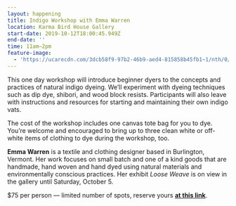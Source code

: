 ```yaml
---
layout: happening
title: Indigo Workshop with Emma Warren
location: Karma Bird House Gallery
start-date: 2019-10-12T18:00:45.949Z
end-date: ''
time: 11am–2pm
feature-image:
  - 'https://ucarecdn.com/3dcb58f9-97b2-46b9-aed4-815858b45fb1~1/nth/0/'
---
```

This one day workshop will introduce beginner dyers to the concepts and practices of natural indigo dyeing. We’ll experiment with dyeing techniques such as dip dye, shibori, and wood block resists. Participants will also leave with instructions and resources for starting and maintaining their own indigo vats. 

The cost of the workshop includes one canvas tote bag for you to dye. You’re welcome and encouraged to bring up to three clean white or off-white items of clothing to dye during the workshop, too.

**Emma Warren** is a textile and clothing designer based in Burlington, Vermont. Her work focuses on small batch and one of a kind goods that are handmade, hand woven and hand dyed using natural materials and environmentally conscious practices. Her exhibit _Loose Weave_ is on view in the gallery until Saturday, October 5.

$75  per person — limited number of spots, reserve yours <a href="https://www.jasmineparsia.com/Indigo" target="_blank">**at this link**</a>.
